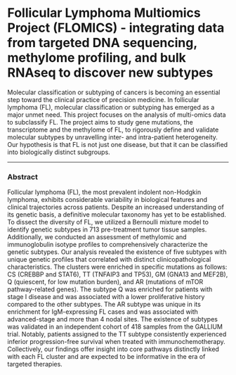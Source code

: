 # Follicular Lymphoma Multiomics Project (FLOMICS) - integrating data from targeted DNA sequencing, methylome profiling, and bulk RNAseq to discover new subtypes

Molecular classification or subtyping of cancers is becoming an essential step toward the clinical practice of precision medicine. In follicular lymphoma (FL), molecular classification or subtyping has emerged as a major unmet need. This project focuses on the analysis of multi-omics data to subclassify FL. The project aims to study gene mutations, the transcriptome and the methylome of FL, to rigorously define and validate molecular subtypes by unravelling inter- and intra-patient heterogeneity. Our hypothesis is that FL is not just one disease, but that it can be classified into biologically distinct subgroups.

--------------------------

### Abstract

Follicular lymphoma (FL), the most prevalent indolent non-Hodgkin lymphoma, exhibits considerable variability in biological features and clinical trajectories across patients. Despite an increased understanding of its genetic basis, a definitive molecular taxonomy has yet to be established. To dissect the diversity of FL, we utilized a Bernoulli mixture model to identify genetic subtypes in 713 pre-treatment tumor tissue samples. Additionally, we conducted an assessment of methylomic and immunoglobulin isotype profiles to comprehensively characterize the genetic subtypes. Our analysis revealed the existence of five subtypes with unique genetic profiles that correlated with distinct clinicopathological characteristics. The clusters were enriched in specific mutations as follows: CS (CREBBP and STAT6), TT (TNFAIP3 and TP53), GM (GNA13 and MEF2B), Q (quiescent, for low mutation burden), and AR (mutations of mTOR pathway-related genes). The subtype Q was enriched for patients with stage I disease and was associated with a lower proliferative history compared to the other subtypes. The AR subtype was unique in its enrichment for IgM-expressing FL cases and was associated with advanced-stage and more than 4 nodal sites. The existence of subtypes was validated in an independent cohort of 418 samples from the GALLIUM trial. Notably, patients assigned to the TT subtype consistently experienced inferior progression-free survival when treated with immunochemotherapy. Collectively, our findings offer insight into core pathways distinctly linked with each FL cluster and are expected to be informative in the era of targeted therapies.























